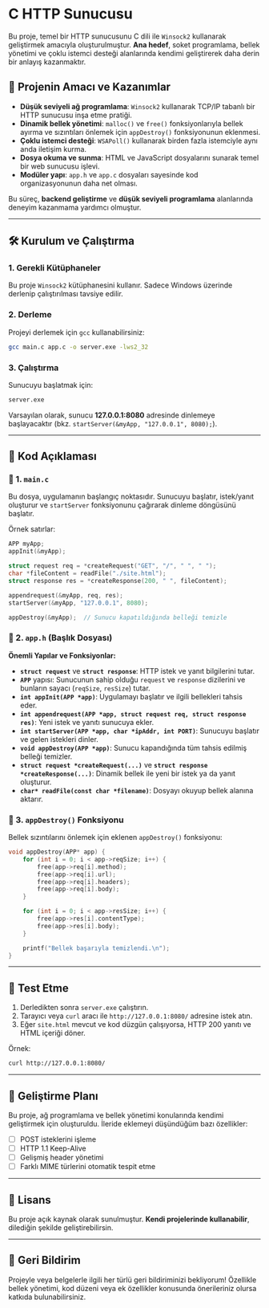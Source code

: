 # C HTTP Sunucusu

Bu proje, temel bir HTTP sunucusunu C dili ile `Winsock2` kullanarak geliştirmek amacıyla oluşturulmuştur. **Ana hedef**, soket programlama, bellek yönetimi ve çoklu istemci desteği alanlarında kendimi geliştirerek daha derin bir anlayış kazanmaktır.

## 📌 Projenin Amacı ve Kazanımlar
- **Düşük seviyeli ağ programlama**: `Winsock2` kullanarak TCP/IP tabanlı bir HTTP sunucusu inşa etme pratiği.
- **Dinamik bellek yönetimi**: `malloc()` ve `free()` fonksiyonlarıyla bellek ayırma ve sızıntıları önlemek için `appDestroy()` fonksiyonunun eklenmesi.
- **Çoklu istemci desteği**: `WSAPoll()` kullanarak birden fazla istemciyle aynı anda iletişim kurma.
- **Dosya okuma ve sunma**: HTML ve JavaScript dosyalarını sunarak temel bir web sunucusu işlevi.
- **Modüler yapı**: `app.h` ve `app.c` dosyaları sayesinde kod organizasyonunun daha net olması.

Bu süreç, **backend geliştirme** ve **düşük seviyeli programlama** alanlarında deneyim kazanmama yardımcı olmuştur.

---

## 🛠 **Kurulum ve Çalıştırma**

### **1. Gerekli Kütüphaneler**
Bu proje `Winsock2` kütüphanesini kullanır. Sadece Windows üzerinde derlenip çalıştırılması tavsiye edilir.

### **2. Derleme**
Projeyi derlemek için `gcc` kullanabilirsiniz:
```sh
gcc main.c app.c -o server.exe -lws2_32
```

### **3. Çalıştırma**
Sunucuyu başlatmak için:
```sh
server.exe
```

Varsayılan olarak, sunucu **127.0.0.1:8080** adresinde dinlemeye başlayacaktır (bkz. `startServer(&myApp, "127.0.0.1", 8080);`).

---

## 📜 **Kod Açıklaması**

### **🔹 1. `main.c`**
Bu dosya, uygulamanın başlangıç noktasıdır. Sunucuyu başlatır, istek/yanıt oluşturur ve `startServer` fonksiyonunu çağırarak dinleme döngüsünü başlatır.

Örnek satırlar:
```c
APP myApp;
appInit(&myApp);

struct request req = *createRequest("GET", "/", " ", " ");
char *fileContent = readFile("./site.html");
struct response res = *createResponse(200, " ", fileContent);

appendrequest(&myApp, req, res);
startServer(&myApp, "127.0.0.1", 8080);

appDestroy(&myApp);  // Sunucu kapatıldığında belleği temizle
```

### **🔹 2. `app.h` (Başlık Dosyası)**
**Önemli Yapılar ve Fonksiyonlar:**

- **`struct request`** ve **`struct response`**: HTTP istek ve yanıt bilgilerini tutar.
- **`APP`** yapısı: Sunucunun sahip olduğu `request` ve `response` dizilerini ve bunların sayacı (`reqSize`, `resSize`) tutar.
- **`int appInit(APP *app)`**: Uygulamayı başlatır ve ilgili bellekleri tahsis eder.
- **`int appendrequest(APP *app, struct request req, struct response res)`**: Yeni istek ve yanıtı sunucuya ekler.
- **`int startServer(APP *app, char *ipAddr, int PORT)`**: Sunucuyu başlatır ve gelen istekleri dinler.
- **`void appDestroy(APP *app)`**: Sunucu kapandığında tüm tahsis edilmiş belleği temizler.
- **`struct request *createRequest(...)`** ve **`struct response *createResponse(...)`**: Dinamik bellek ile yeni bir istek ya da yanıt oluşturur.
- **`char* readFile(const char *filename)`**: Dosyayı okuyup bellek alanına aktarır.

### **🔹 3. `appDestroy()` Fonksiyonu**
Bellek sızıntılarını önlemek için eklenen `appDestroy()` fonksiyonu:
```c
void appDestroy(APP* app) {
    for (int i = 0; i < app->reqSize; i++) {
        free(app->req[i].method);
        free(app->req[i].url);
        free(app->req[i].headers);
        free(app->req[i].body);
    }

    for (int i = 0; i < app->resSize; i++) {
        free(app->res[i].contentType);
        free(app->res[i].body);
    }

    printf("Bellek başarıyla temizlendi.\n");
}
```

---

## 🧪 **Test Etme**
1. Derledikten sonra `server.exe` çalıştırın.
2. Tarayıcı veya `curl` aracı ile `http://127.0.0.1:8080/` adresine istek atın.
3. Eğer `site.html` mevcut ve kod düzgün çalışıyorsa, HTTP 200 yanıtı ve HTML içeriği döner.

Örnek:
```sh
curl http://127.0.0.1:8080/
```

---

## 🚀 **Geliştirme Planı**
Bu proje, ağ programlama ve bellek yönetimi konularında kendimi geliştirmek için oluşturuldu. İleride eklemeyi düşündüğüm bazı özellikler:

- [ ] POST isteklerini işleme
- [ ] HTTP 1.1 Keep-Alive
- [ ] Gelişmiş header yönetimi
- [ ] Farklı MIME türlerini otomatik tespit etme

---

## 📜 **Lisans**
Bu proje açık kaynak olarak sunulmuştur. **Kendi projelerinde kullanabilir**, dilediğin şekilde geliştirebilirsin.

---

## 💬 **Geri Bildirim**
Projeyle veya belgelerle ilgili her türlü geri bildiriminizi bekliyorum! Özellikle bellek yönetimi, kod düzeni veya ek özellikler konusunda önerileriniz olursa katkıda bulunabilirsiniz.

